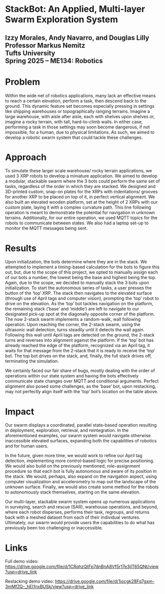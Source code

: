 # **StackBot: An Applied, Multi-layer Swarm Exploration System**

Izzy Morales, Andy Navarro, and Douglas Lilly  
Professor Markus Nemitz  
Tufts University  
Spring 2025 – ME134: Robotics  
---

# **Problem**

Within the wide net of robotics applications, many lack an effective means to reach a certain elevation, perform a task, then descend back to the ground. This dynamic feature set becomes especially pressing in settings like shipping warehouses or topographically ranging terrains. Imagine a large warehouse, with aisle after aisle, each with shelves upon shelves or, imagine a rocky terrain, with tall, hard-to-climb walls. In either case, performing a task in those settings may soon become dangerous, if not impossible, for a human, due to physical limitations. As such, we aimed to develop a robotic swarm system that could tackle these challenges.

# **Approach**

To simulate these larger scale warehouse/ rocky terrain applications, we used 3 XRP robots to develop a miniature application. We aimed to develop a modular, stackable swarm where the 3 bots could perform the same set of tasks, regardless of the order in which they are stacked. We designed and 3D-printed custom, snap-on plates for the XRPs with indentations/ grooves for another XRP to be placed on top of it, in perfect vertical alignment. We also built an elevated wooden platform, set at the height of 2 XRPs with our custom plate, laying it with a complex curvature path. This line following operation is meant to demonstrate the potential for navigation in unknown terrains. Additionally, for our entire operation, we used MQTT topics for the robots to communicate between states. We also had a laptop set-up to monitor the MQTT messages being sent.

# **Results**

Upon initialization, the bots determine where they are in the stack. We attempted to implement a timing-based calculation for the bots to figure this out, but, due to the scope of this project, we opted to manually assign each of our bots a number, the lowest being the base and highest being the top. Again, due to the scope, we decided to manually stack the 3 bots upon initialization. To start the autonomous series of tasks, a user presses the button of the ‘top’ XRP. The stack then navigates to the elevated surface (through use of April tags and computer vision), prompting the ‘top’ robot to drive on the elevation. As the ‘top’ bot tackles navigation on the platform, the remaining stack (‘base’ and ‘middle’) are left to navigate to our designated pick-up spot at the diagonally opposite corner of the platform. The now 2-stack swarm implements a random-walk, wall following operation. Upon reaching the corner, the 2-stack swarm, using the ultrasonic wall detection, turns steadily until it detects the wall again. Following this wall until April tags are detected on the ground, the 2-stack turns and reverses into alignment against the platform. If the ‘top’ bot has already reached the edge of the platform, recognized via an April tag, it waits for that message from the 2-stack that it is ready to receive the ‘top’ bot. The top bot drives on the stack, and, finally, the full stack drives off, terminating the simulation.

We certainly faced our fair share of bugs, mostly dealing with the order of operations within our state system and having the bots effectively communicate state changes over MQTT and conditional arguments. Perfect alignment also posed some challenges, as the ‘base’ bot, upon restacking, may not perfectly align itself with the ‘top’ bot’s location on the table above. 

# **Impact**

Our swarm displays a coordinated, parallel state-based operation resulting in deployment, exploration, retrieval, and reintegration. In the aforementioned examples, our swarm system would navigate otherwise inaccessible elevated surfaces, expanding both the capabilities of robotics and for human users.

In the future, given more time, we would work to refine our April tag detection, implementing more control-based  logic for precise positioning. We would also build on the previously mentioned, role-assignment procedure so that each bot is fully autonomous and aware of its position in the stack. We would, perhaps, also expand on the navigation aspect, using computer visualization and accelerometry to map out the landscape of the unknown surface. Finally, we would also create some method for the robots to autonomously stack themselves, starting on the same elevation.

Our multi-layer, stackable swarm system opens up numerous applications in surveying, search and rescue (SAR), warehouse operations, and beyond, where each robot disperses, performs their task, regroups, and returns back with a meshed dataset from each of their individual ventures. Ultimately, our swarm would provide users the capabilities to do what has previously been too challenging or inaccessible.

# **Links**
Full demo video: https://drive.google.com/file/d/1CRqhzQtFp7dnBnA8Vf5r17e3jlT65QNt/view?usp=drive_link 

Restacking demo video: https://drive.google.com/file/d/1iocgk28Fq7gxm-3mMfZQ-_hEI1nxBUSk/view?usp=drive_link
